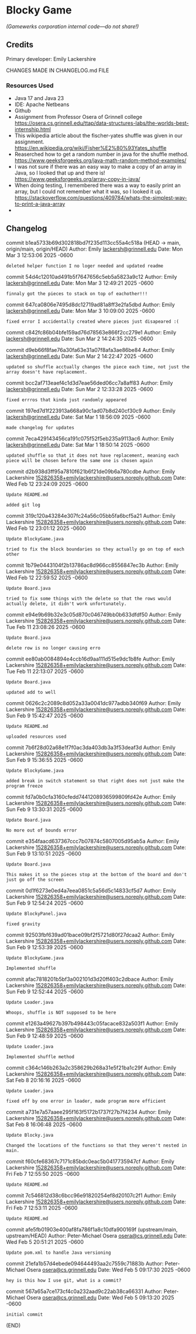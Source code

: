 # Blocky Game

_(Gamewerks corporation internal code—do not share!)_

## Credits

Primary developer: Emily Lackershire

CHANGES MADE IN CHANGELOG.md FILE 

### Resources Used

+ Java 17 and Java 23
+ IDE: Apache Netbeans
+ Github
+ Assignment from Professor Osera of Grinnell college
  https://osera.cs.grinnell.edu/ttap/data-structures-labs/the-worlds-best-internship.html
+ This wikipedia article about the fischer-yates shuffle was given in our assignment.
  https://en.wikipedia.org/wiki/Fisher%E2%80%93Yates_shuffle
+ Reaserched how to get a random number in java for the shuffle method.
  https://www.geeksforgeeks.org/java-math-random-method-examples/
+ I was not sure if there was an easy way to make a copy of an array in Java, so I looked that up and there is!
  https://www.geeksforgeeks.org/array-copy-in-java/
+ When doing testing, I remembered there was a way to easily print an array, but I could not remember what it was, so I 
  looked it up.
  https://stackoverflow.com/questions/409784/whats-the-simplest-way-to-print-a-java-array
+

## Changelog
commit b1ea5733b69d302818bd7f235d113cc55a4c518a (HEAD -> main, origin/main, origin/HEAD)
Author: Emily <lackersh@grinnell.edu>
Date:   Mon Mar 3 12:53:06 2025 -0600

    deleted helper function I no loger needed and updated readme

commit 54d4c12010ad491b5f7647656c5eb5a5823a9c12
Author: Emily <lackersh@grinnell.edu>
Date:   Mon Mar 3 12:49:21 2025 -0600

    finnaly got the pieces to stack on top of eachother!!!

commit 647ca0806e7495d8dc12719ad81a8ff3e2fa5dbd
Author: Emily <lackersh@grinnell.edu>
Date:   Mon Mar 3 10:09:00 2025 -0600

    fixed error I accidentally created where pieces just disapeared :(

commit c842fc86b04bfe159ad76d78563e866f2cc279e1
Author: Emily <lackersh@grinnell.edu>
Date:   Sun Mar 2 14:24:35 2025 -0600

commit d9eb66f8fae76a30fa63e31a07f8afa3ae86be84
Author: Emily <lackersh@grinnell.edu>
Date:   Sun Mar 2 14:22:47 2025 -0600

    updated so shuffle acctually changes the piece each time, not just the array doesn't have replacement. 

commit bcc2af713eaef4c1d3d7eae56ded06cc7a8aff83
Author: Emily <lackersh@grinnell.edu>
Date:   Sun Mar 2 12:33:28 2025 -0600

    fixed errros that kinda just randomly appeared

commit 197ed7d1f223913a668a90c1ad07b8d240cf30c9
Author: Emily <lackersh@grinnell.edu>
Date:   Sat Mar 1 18:56:09 2025 -0600

    made changelog for updates

commit 7eca429143456ca191c075f52f5eb235a9113ac6
Author: Emily <lackersh@grinnell.edu>
Date:   Sat Mar 1 18:50:14 2025 -0600

    updated shuffle so that it does not have replacement, meaning each piece will be chosen before the same one is chosen again

commit d2b938d3ff95a7810f621b6f21de09b6a780cdbe
Author: Emily Lackershire <152826358+emilylackershire@users.noreply.github.com>
Date:   Wed Feb 12 23:24:09 2025 -0600

    Update README.md

    added git log

commit 319c120a43284e307fc24a56c05bb5fa6bcf5a21
Author: Emily Lackershire <152826358+emilylackershire@users.noreply.github.com>
Date:   Wed Feb 12 23:01:12 2025 -0600

    Update BlockyGame.java

    tried to fix the block boundaries so they actually go on top of each other

commit 1b79e0443104f2b13786ac8d966cc8556847ec3b
Author: Emily Lackershire <152826358+emilylackershire@users.noreply.github.com>
Date:   Wed Feb 12 22:59:52 2025 -0600

    Update Board.java

    tried to fix some things with the delete so that the rows would actually delete, it didn't work unfortunately.

commit e94e9b69b32e3c05d870c046749bb0b633dfdf50
Author: Emily Lackershire <152826358+emilylackershire@users.noreply.github.com>
Date:   Tue Feb 11 23:08:26 2025 -0600

    Update Board.java

    delete row is no longer causing erro

commit ee80ab0084894e4ccb16d9aa111d515e9dc1b8fe
Author: Emily Lackershire <152826358+emilylackershire@users.noreply.github.com>
Date:   Tue Feb 11 22:13:07 2025 -0600

    Update Board.java

    updated add to well

commit 0626c2c2089c8d052a33a0041dc977adbb340f69
Author: Emily Lackershire <152826358+emilylackershire@users.noreply.github.com>
Date:   Sun Feb 9 15:42:47 2025 -0600

    Update README.md

    uploaded resources used

commit 7b6f28d02a68e1f7f0ac3da403db3a3f53deaf3d
Author: Emily Lackershire <152826358+emilylackershire@users.noreply.github.com>
Date:   Sun Feb 9 15:36:55 2025 -0600

    Update BlockyGame.java

    added break in switch statement so that right does not just make the program freeze

commit fd7a0b0cfa3160cfedd7441208936599809fd42e
Author: Emily Lackershire <152826358+emilylackershire@users.noreply.github.com>
Date:   Sun Feb 9 13:30:31 2025 -0600

    Update Board.java

    No more out of bounds error

commit e354faacd637367ccc7b07874c5807005d95ab5a
Author: Emily Lackershire <152826358+emilylackershire@users.noreply.github.com>
Date:   Sun Feb 9 13:10:51 2025 -0600

    Update Board.java

    This makes it so the pieces stop at the bottom of the board and don't just go off the screen

commit 0d1f6273e0ed4a7eea0851c5a56d5c14833cf5d7
Author: Emily Lackershire <152826358+emilylackershire@users.noreply.github.com>
Date:   Sun Feb 9 12:54:24 2025 -0600

    Update BlockyPanel.java

    fixed gravity

commit 92503fbf639ad01bace09bf2f5721d80f27dcaa2
Author: Emily Lackershire <152826358+emilylackershire@users.noreply.github.com>
Date:   Sun Feb 9 12:53:39 2025 -0600

    Update BlockyGame.java

    Implemented shuffle

commit afac7818201b5bf3a002101d3d20ff403c2dbace
Author: Emily Lackershire <152826358+emilylackershire@users.noreply.github.com>
Date:   Sun Feb 9 12:52:44 2025 -0600

    Update Loader.java

    Whoops, shuffle is NOT supposed to be here

commit e1263a49627b397b498443c05facace832a503f1
Author: Emily Lackershire <152826358+emilylackershire@users.noreply.github.com>
Date:   Sun Feb 9 12:48:59 2025 -0600

    Update Loader.java

    Implemented shuffle method

commit c364c146b263a2c358629b268a31e5f21ba1c29f
Author: Emily Lackershire <152826358+emilylackershire@users.noreply.github.com>
Date:   Sat Feb 8 20:16:16 2025 -0600

    Update Loader.java

    fixed off by one error in loader, made program more efficient

commit a731e7a57aaee295f163f5172b1737f27b7f4234
Author: Emily Lackershire <152826358+emilylackershire@users.noreply.github.com>
Date:   Sat Feb 8 16:06:48 2025 -0600

    Update Blocky.java

    Changed the locations of the functions so that they weren't nested in main.

commit f60cfe68367c7171c85bdc0eac5b0417735947cf
Author: Emily Lackershire <152826358+emilylackershire@users.noreply.github.com>
Date:   Fri Feb 7 12:55:50 2025 -0600

    Update README.md

commit 7c546812d38c6bcc96e91820254ef8d20107c2f1
Author: Emily Lackershire <152826358+emilylackershire@users.noreply.github.com>
Date:   Fri Feb 7 12:53:11 2025 -0600

    Update README.md

commit afe5fb01903e400af8fa786f1a8c10dfa900169f (upstream/main, upstream/HEAD)
Author: Peter-Michael Osera <osera@cs.grinnell.edu>
Date:   Wed Feb 5 20:51:21 2025 -0600

    Update pom.xml to handle Java versioning

commit 21efa1b57d4ebede094644493aa2c7559c71883b
Author: Peter-Michael Osera <osera@cs.grinnell.edu>
Date:   Wed Feb 5 09:17:30 2025 -0600

    hey is this how I use git, what is a commit?

commit 567a65a7ce173cf4c0a232aad9c22ab38ca66331
Author: Peter-Michael Osera <osera@cs.grinnell.edu>
Date:   Wed Feb 5 09:13:20 2025 -0600

    initial commit
(END)